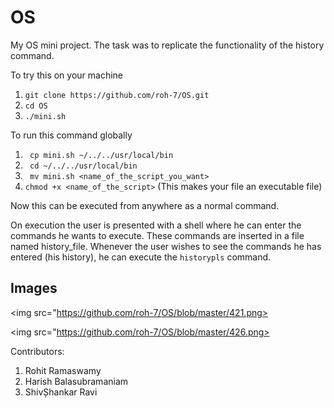 # OS
My OS mini project. The task was to replicate the functionality of the history command.

To try this on your machine 
1. ```git clone https://github.com/roh-7/OS.git```
2. ```cd OS```
3. ```./mini.sh```

To run this command globally
1. ``` cp mini.sh ~/../../usr/local/bin```
2. ``` cd ~/../../usr/local/bin```
3. ``` mv mini.sh <name_of_the_script_you_want>```
4. ```chmod +x <name_of_the_script>``` (This makes your file an executable file)

Now this can be executed from anywhere as a normal command.

On execution the user is presented with a shell where he can enter the commands he wants to execute. These commands are inserted in a file named history_file. Whenever the user wishes to see the commands he has entered (his history), he can execute the ```historypls``` command.

## Images

<img src="https://github.com/roh-7/OS/blob/master/421.png>

<img src="https://github.com/roh-7/OS/blob/master/426.png>



Contributors:
1. Rohit Ramaswamy 
2. Harish Balasubramaniam
3. ShivȘhankar Ravi
